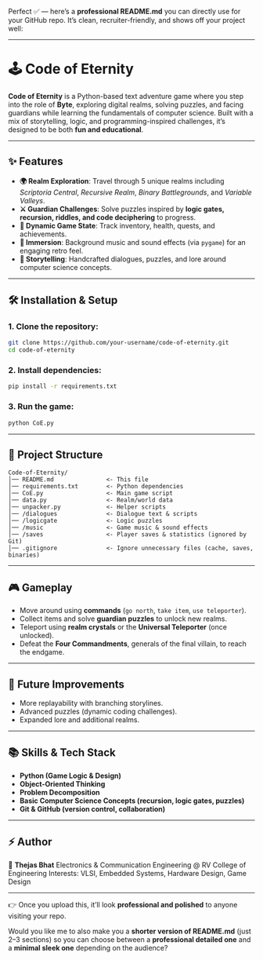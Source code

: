 Perfect ✅ — here’s a **professional README.md** you can directly use for your GitHub repo. It’s clean, recruiter-friendly, and shows off your project well:

---

# 🕹️ Code of Eternity

**Code of Eternity** is a Python-based text adventure game where you step into the role of **Byte**, exploring digital realms, solving puzzles, and facing guardians while learning the fundamentals of computer science.
Built with a mix of storytelling, logic, and programming-inspired challenges, it’s designed to be both **fun and educational**.

---

## ✨ Features

* **🌍 Realm Exploration**: Travel through 5 unique realms including *Scriptoria Central*, *Recursive Realm*, *Binary Battlegrounds*, and *Variable Valleys*.
* **⚔️ Guardian Challenges**: Solve puzzles inspired by **logic gates, recursion, riddles, and code deciphering** to progress.
* **🎒 Dynamic Game State**: Track inventory, health, quests, and achievements.
* **🎵 Immersion**: Background music and sound effects (via `pygame`) for an engaging retro feel.
* **📖 Storytelling**: Handcrafted dialogues, puzzles, and lore around computer science concepts.

---

## 🛠️ Installation & Setup

### 1. Clone the repository:

```bash
git clone https://github.com/your-username/code-of-eternity.git
cd code-of-eternity
```

### 2. Install dependencies:

```bash
pip install -r requirements.txt
```

### 3. Run the game:

```bash
python CoE.py
```

---

## 📂 Project Structure

```
Code-of-Eternity/
│── README.md               <- This file
│── requirements.txt        <- Python dependencies
│── CoE.py                  <- Main game script
│── data.py                 <- Realm/world data
│── unpacker.py             <- Helper scripts
│── /dialogues              <- Dialogue text & scripts
│── /logicgate              <- Logic puzzles
│── /music                  <- Game music & sound effects
│── /saves                  <- Player saves & statistics (ignored by Git)
│── .gitignore              <- Ignore unnecessary files (cache, saves, binaries)
```

---

## 🎮 Gameplay

* Move around using **commands** (`go north`, `take item`, `use teleporter`).
* Collect items and solve **guardian puzzles** to unlock new realms.
* Teleport using **realm crystals** or the **Universal Teleporter** (once unlocked).
* Defeat the **Four Commandments**, generals of the final villain, to reach the endgame.

---

## 🚀 Future Improvements

* More replayability with branching storylines.
* Advanced puzzles (dynamic coding challenges).
* Expanded lore and additional realms.

---

## 📚 Skills & Tech Stack

* **Python (Game Logic & Design)**
* **Object-Oriented Thinking**
* **Problem Decomposition**
* **Basic Computer Science Concepts (recursion, logic gates, puzzles)**
* **Git & GitHub (version control, collaboration)**

---

## ⚡ Author

👤 **Thejas Bhat**
Electronics & Communication Engineering @ RV College of Engineering
Interests: VLSI, Embedded Systems, Hardware Design, Game Design

---

👉 Once you upload this, it’ll look **professional and polished** to anyone visiting your repo.

Would you like me to also make you a **shorter version of README.md** (just 2–3 sections) so you can choose between a **professional detailed one** and a **minimal sleek one** depending on the audience?
